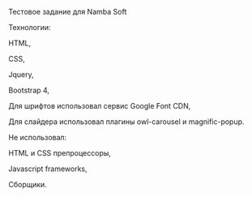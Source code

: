 
Тестовое задание для Namba Soft

Технологии:

HTML,

CSS, 

Jquery, 

Bootstrap 4, 

Для шрифтов использовал сервис Google Font CDN, 

Для слайдера использовал плагины owl-carousel и magnific-popup.

Не использовал:

HTML и CSS препроцессоры,

Javascript frameworks,

Сборщики.

